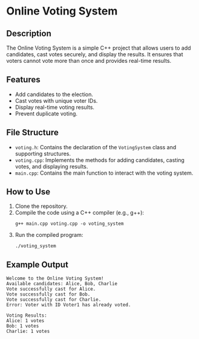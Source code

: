 # Online Voting System

## Description
The Online Voting System is a simple C++ project that allows users to add candidates, cast votes securely, and display the results. It ensures that voters cannot vote more than once and provides real-time results.

## Features
- Add candidates to the election.
- Cast votes with unique voter IDs.
- Display real-time voting results.
- Prevent duplicate voting.

## File Structure
- `voting.h`: Contains the declaration of the `VotingSystem` class and supporting structures.
- `voting.cpp`: Implements the methods for adding candidates, casting votes, and displaying results.
- `main.cpp`: Contains the main function to interact with the voting system.

## How to Use
1. Clone the repository.
2. Compile the code using a C++ compiler (e.g., g++):
   ```
   g++ main.cpp voting.cpp -o voting_system
   ```
3. Run the compiled program:
   ```
   ./voting_system
   ```

## Example Output
```
Welcome to the Online Voting System!
Available candidates: Alice, Bob, Charlie
Vote successfully cast for Alice.
Vote successfully cast for Bob.
Vote successfully cast for Charlie.
Error: Voter with ID Voter1 has already voted.

Voting Results:
Alice: 1 votes
Bob: 1 votes
Charlie: 1 votes
```